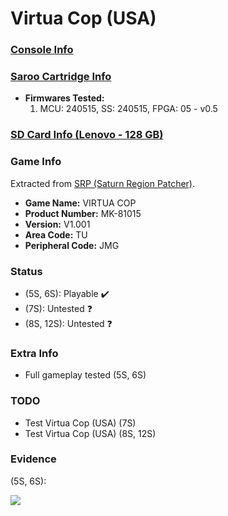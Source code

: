 # Virtua Cop (USA)

### [Console Info](../../../../../Info/Consoles/VA13/README.md)

### [Saroo Cartridge Info](../../../../../Info/Cartridges/RetroGameParadiseStore/1.32F/README.md)

- <b>Firmwares Tested:</b>
  1. MCU: 240515, SS: 240515, FPGA: 05 - v0.5

### [SD Card Info (Lenovo - 128 GB)](../../../../../Info/SdCards/Lenovo/128GB/fat32/README.md)

### Game Info

Extracted from [SRP (Saturn Region Patcher)](https://segaxtreme.net/resources/saturn-region-patcher.81/download).

- <b>Game Name:</b> VIRTUA COP
- <b>Product Number:</b> MK-81015
- <b>Version:</b> V1.001
- <b>Area Code:</b> TU
- <b>Peripheral Code:</b> JMG

### Status

- (5S, 6S): Playable :heavy_check_mark:
- (7S): Untested :question:
- (8S, 12S): Untested :question:

### Extra Info

- Full gameplay tested (5S, 6S)

### TODO

- Test Virtua Cop (USA) (7S)
- Test Virtua Cop (USA) (8S, 12S)

### Evidence

(5S, 6S):

[![](https://img.youtube.com/vi/9Hkoqf0-Mu4/0.jpg)](https://www.youtube.com/watch?v=9Hkoqf0-Mu4)
